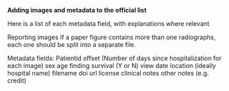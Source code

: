 **Adding images and metadata to the official list**

Here is a list of each metadata field, with explanations where relevant

Reporting images
    If a paper figure contains more than one radiographs, each one should be split into a separate file.

Metadata fields:
    Patientid
    offset (Number of days since hospitalization for each image)
    sex
    age
    finding
    survival (Y or N)
    view
    date
    location (ideally hospital name)
    filename
    doi
    url
    license
    clinical notes
    other notes (e.g. credit)
